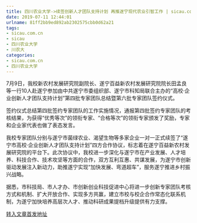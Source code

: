 ```yaml
---
title: 四川农业大学->续签创新人才团队支持计划 再推遂宁现代农业引智工作 | sicau.com.cn
date: 2019-07-11 12:44:01
urlname: 81ff2bb9ed892ab2302575cbb0d62a21
tags: 
- sicau.com.cn
- sicau
- 四川农业大学
- 川农大
categories:
- sicau.com.cn
- 四川农业大学
---
```



7月9日，我校新农村发展研究院副院长、遂宁百益新农村发展研究院院长田孟良等一行10人赴遂宁参加由中共遂宁市委组织部、遂宁市科知局联合主办的“高校·企业创新人才团队支持计划”第四批专家团队总结暨第六批专家团队签约仪式。

签约仪式总结第四批签约专家团队的工作实施情况，通报第四批签约专家团队的考核结果，为获得“优秀等次”的领衔专家、“合格等次”的领衔专家颁发了奖励，专家和企业家代表也做了表态发言。

我校专家团队分别与遂宁市菌绿农业、渴望生物等多家企业一对一正式续签了“遂宁市高校·企业创新人才团队支持计划”四方合作协议，标志着在遂宁百益新农村发展研究院的平台下。此次协议中，我校进一步深化与遂宁市在产业发展、人才培养、科技合作、技术攻坚等方面的合作，双方互利互惠、共谋发展，为遂宁市创新驱动发展注入新动力，助推遂宁实现“加快发展、弯道超车”，服务遂宁推进乡村振兴战略。

据悉，市科技局、市人才办、市创新创业科技促进中心将进一步创新专家团队考核方式和机制、扩大开放合作、实现多方共赢，建立市校与校企合作常态化联系机制，为遂宁加快培养高层次人才、推动科研成果提档升级提供有力支撑。





[转入文章首发地址](https://news.sicau.edu.cn/info/1078/52523.htm)